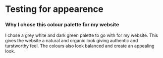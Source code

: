 # Testing for appearence

### Why I chose this colour palette for my website
I chose a grey white and dark green palette to go with for my 
website. This gives the website a natural and organic look giving 
authentic and turstworthy feel. The colours also look balanced 
and create an appealing look.
